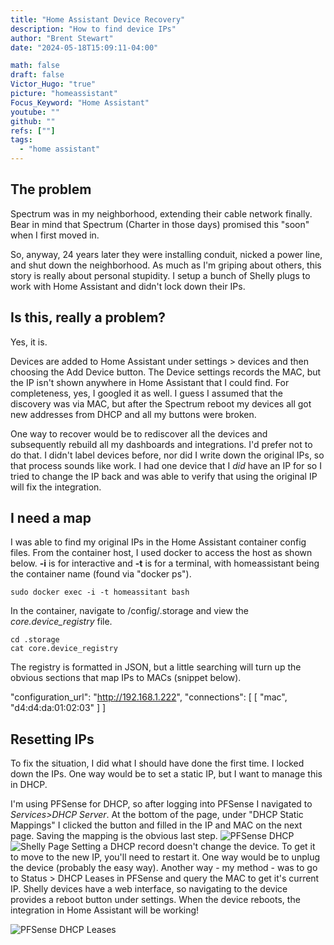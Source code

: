 ```yaml
---
title: "Home Assistant Device Recovery"
description: "How to find device IPs"
author: "Brent Stewart"
date: "2024-05-18T15:09:11-04:00"

math: false
draft: false
Victor_Hugo: "true"
picture: "homeassistant"
Focus_Keyword: "Home Assistant"
youtube: ""
github: ""
refs: [""]
tags:
  - "home assistant"
---
```

## The problem
Spectrum was in my neighborhood, extending their cable network finally.  Bear in mind that Spectrum (Charter in those days) promised this "soon" when I first moved in.

So, anyway, 24 years later they were installing conduit, nicked a power line, and shut down the neighborhood.  As much as I'm griping about others, this story is really about personal stupidity.  I setup a bunch of Shelly plugs to work with Home Assistant and didn't lock down their IPs.

## Is this, really a problem?
Yes, it is.

Devices are added to Home Assistant under settings > devices and then choosing the Add Device button. The Device settings records the MAC, but the IP isn't shown anywhere in Home Assistant that I could find.  For completeness, yes, I googled it as well.  I guess I assumed that the discovery was via MAC, but after the Spectrum reboot my devices all got new addresses from DHCP and all my buttons were broken.

One way to recover would be to rediscover all the devices and subsequently rebuild all my dashboards and integrations.  I'd prefer not to do that.  I didn't label devices before, nor did I write down the original IPs, so that process sounds like work.  I had one device that I _did_ have an IP for so I tried to change the IP back and was able to verify that using the original IP will fix the integration.

## I need a map
I was able to find my original IPs in the Home Assistant container config files.  From the container host, I used docker to access the host as shown below.  __-i__ is for interactive and __-t__ is for a terminal, with homeassistant being the container name (found via "docker ps").

    sudo docker exec -i -t homeassitant bash

In the container, navigate to /config/.storage and view the _core.device_registry_ file.

    cd .storage
    cat core.device_registry

The registry is formatted in JSON, but a little searching will turn up the obvious sections that map IPs to MACs (snippet below).

  "configuration_url": "http://192.168.1.222",
  "connections": [
    [
      "mac",
      "d4:d4:da:01:02:03"
    ]
  ]

## Resetting IPs
To fix the situation, I did what I should have done the first time.  I locked down the IPs.  One way would be to set a static IP, but I want to manage this in DHCP.  

I'm using PFSense for DHCP, so after logging into PFSense I navigated to _Services>DHCP Server_.  At the bottom of the page, under "DHCP Static Mappings" I clicked the button and filled in the IP and MAC on the next page.  Saving the mapping is the obvious last step.
![PFSense DHCP](/240519_pfsensedhcp.png)
![Shelly Page](/240519_shellypage.png#floatsmallright)
Setting a DHCP record doesn't change the device. To get it to move to the new IP, you'll need to restart it.  One way would be to unplug the device (probably the easy way).  Another way - my method - was to go to Status > DHCP Leases in PFSense and query the MAC to get it's current IP.  Shelly devices have a web interface, so navigating to the device provides a reboot button under settings.  When the device reboots, the integration in Home Assistant will be working!

![PFSense DHCP Leases](/20240519_pfsensedhcpstatus.png)